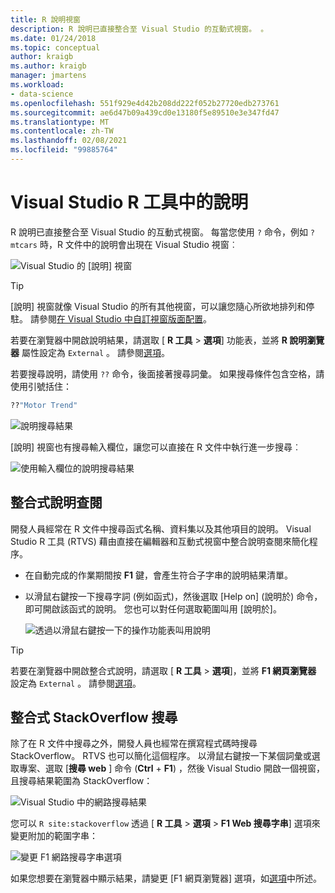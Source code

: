 ```yaml
---
title: R 說明視窗
description: R 說明已直接整合至 Visual Studio 的互動式視窗。 。
ms.date: 01/24/2018
ms.topic: conceptual
author: kraigb
ms.author: kraigb
manager: jmartens
ms.workload:
- data-science
ms.openlocfilehash: 551f929e4d42b208dd222f052b27720edb273761
ms.sourcegitcommit: ae6d47b09a439cd0e13180f5e89510e3e347fd47
ms.translationtype: MT
ms.contentlocale: zh-TW
ms.lasthandoff: 02/08/2021
ms.locfileid: "99885764"
---
```

# <a name="help-in-r-tools-for-visual-studio"></a>Visual Studio R 工具中的說明

R 說明已直接整合至 Visual Studio 的互動式視窗。 每當您使用 `?` 命令，例如 `?mtcars` 時，R 文件中的說明會出現在 Visual Studio 視窗︰

![Visual Studio 的 [說明] 視窗](media/help-window.png)

> [!Tip]
> [說明] 視窗就像 Visual Studio 的所有其他視窗，可以讓您隨心所欲地排列和停駐。 請參閱[在 Visual Studio 中自訂視窗版面配置](../ide/customizing-window-layouts-in-visual-studio.md)。
>
> 若要在瀏覽器中開啟說明結果，請選取 [ **R 工具**  >  **選項**] 功能表，並將 **R 說明瀏覽器** 屬性設定為 `External` 。 請參閱[選項](options-for-r-tools-in-visual-studio.md)。

若要搜尋說明，請使用 `??` 命令，後面接著搜尋詞彙。 如果搜尋條件包含空格，請使用引號括住：

```R
??"Motor Trend"
```

![說明搜尋結果](media/help-search1.png)

[說明] 視窗也有搜尋輸入欄位，讓您可以直接在 R 文件中執行進一步搜尋︰

![使用輸入欄位的說明搜尋結果](media/help-search2.png)

## <a name="integrated-help-lookup"></a>整合式說明查閱

開發人員經常在 R 文件中搜尋函式名稱、資料集以及其他項目的說明。 Visual Studio R 工具 (RTVS) 藉由直接在編輯器和互動式視窗中整合說明查閱來簡化程序。

- 在自動完成的作業期間按 **F1** 鍵，會產生符合子字串的說明結果清單。
- 以滑鼠右鍵按一下搜尋字詞 (例如函式)，然後選取 [Help on] (說明於) 命令，即可開啟該函式的說明。 您也可以對任何選取範圍叫用 [說明於]。

    ![透過以滑鼠右鍵按一下的操作功能表叫用說明](media/help-right-click.png)

> [!Tip]
> 若要在瀏覽器中開啟整合式說明，請選取 [ **R 工具**  >  **選項**]，並將 **F1 網頁瀏覽器** 設定為 `External` 。 請參閱[選項](options-for-r-tools-in-visual-studio.md)。

## <a name="integrated-stackoverflow-search"></a>整合式 StackOverflow 搜尋

除了在 R 文件中搜尋之外，開發人員也經常在撰寫程式碼時搜尋 StackOverflow。 RTVS 也可以簡化這個程序。 以滑鼠右鍵按一下某個詞彙或選取專案、選取 [**搜尋 web** ] 命令 (**Ctrl** + **F1**) ，然後 Visual Studio 開啟一個視窗，且搜尋結果範圍為 StackOverflow：

![Visual Studio 中的網路搜尋結果](media/help-web-search-results.png)

您可以 `R site:stackoverflow` 透過 [ **R 工具**  >  **選項**  >  **F1 Web 搜尋字串**] 選項來變更附加的範圍字串：

![變更 F1 網路搜尋字串選項](media/options-dialog.png)

如果您想要在瀏覽器中顯示結果，請變更 [F1 網頁瀏覽器] 選項，如[選項](options-for-r-tools-in-visual-studio.md)中所述。